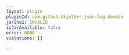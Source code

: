 ```yaml
---
layout: plugin
pluginId: com.github.skjolber.json-log-domain
jarSha1: INVALID
isJarAvailable: false
error: NONE
violations: []

---
```

